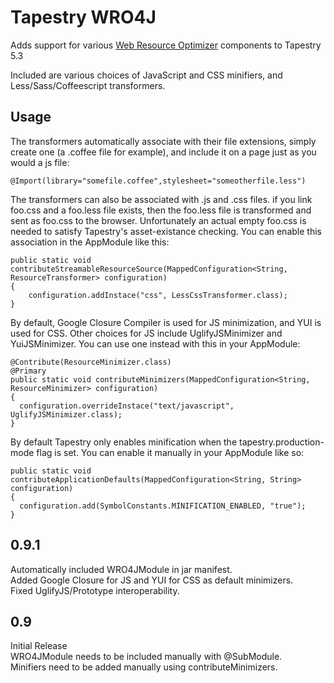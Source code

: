 # Tapestry WRO4J

Adds support for various [Web Resource Optimizer](http://code.google.com/p/wro4j/) components to Tapestry 5.3

Included are various choices of JavaScript and CSS minifiers, and
Less/Sass/Coffeescript transformers.

## Usage

The transformers automatically associate with their file extensions, simply
create one (a .coffee file for example), and include it on a page just as you
would a js file:

    @Import(library="somefile.coffee",stylesheet="someotherfile.less")

The transformers can also be associated with .js and .css files. if you link
foo.css and a foo.less file exists, then the foo.less file is transformed and
sent as foo.css to the browser. Unfortunately an actual empty foo.css is needed
to satisfy Tapestry's asset-existance checking. You can enable this association
in the AppModule like this:

    public static void contributeStreamableResourceSource(MappedConfiguration<String, ResourceTransformer> configuration)
    {
        configuration.addInstace("css", LessCssTransformer.class);
    }

By default, Google Closure Compiler is used for JS minimization, and YUI is
used for CSS. Other choices for JS include UglifyJSMinimizer and
YuiJSMinimizer. You can use one instead with this in your AppModule:

    @Contribute(ResourceMinimizer.class)
    @Primary
    public static void contributeMinimizers(MappedConfiguration<String, ResourceMinimizer> configuration)
    {
      configuration.overrideInstace("text/javascript", UglifyJSMinimizer.class);
    }

By default Tapestry only enables minification when the tapestry.production-mode
flag is set. You can enable it manually in your AppModule like so:

    public static void contributeApplicationDefaults(MappedConfiguration<String, String> configuration)
    {
      configuration.add(SymbolConstants.MINIFICATION_ENABLED, "true");
    }

## 0.9.1
Automatically included WRO4JModule in jar manifest.  
Added Google Closure for JS and YUI for CSS as default minimizers.  
Fixed UglifyJS/Prototype interoperability.  

## 0.9
Initial Release  
WRO4JModule needs to be included manually with @SubModule.  
Minifiers need to be added manually using contributeMinimizers.  